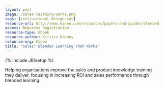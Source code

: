 ```yaml
---
layout: post
image: /sales-learning-works.png
tags: [instructional-design-cat]
resource-url: http://www.kineo.com/resources/papers-and-guides/blended-learning-that-works-for-sales-guide
access: Requires Registration
resource-type: Ebook
resource-author: Kirstie Greany
resource-org: Kineo
title: "Sales: Blended Learning That Works"
---
```

{% include JB/setup %}

Helping organisations improve the sales and product knowledge training they deliver, focusing in increasing ROI and sales performance through blended learning.

